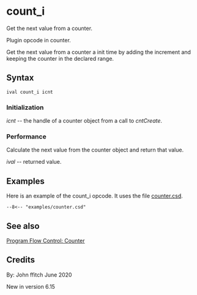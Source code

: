 <!--
id:count_i
category:Instrument Control:Sensing and Control
-->
# count_i
Get the next value from a counter.

Plugin opcode in counter.

Get the next value from a counter a init time by adding the increment and keeping the counter in the declared range.

## Syntax
``` csound-orc
ival count_i icnt
```

### Initialization

_icnt_ -- the handle of a counter object from a call to _cntCreate_.

### Performance

Calculate the next value from the counter object and return that value.

_ival_ -- returned value.

## Examples

Here is an example of the count_i opcode. It uses the file [counter.csd](../../examples/counter.csd).

``` csound-csd title="Example of the count_i opcode." linenums="1"
--8<-- "examples/counter.csd"
```

## See also

[Program Flow Control: Counter](../../control/pgmctl)

## Credits

By: John ffitch June 2020

New in version 6.15
